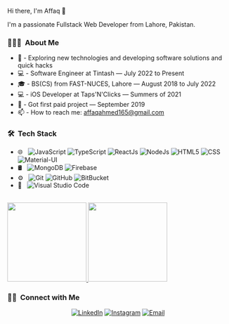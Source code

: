 Hi there, I'm Affaq 👋

I'm a passionate Fullstack Web Developer from Lahore, Pakistan.

<h3> 👨🏻‍💻 &nbsp;About Me </h3>

- 🤔 - Exploring new technologies and developing software solutions and quick hacks
- 💻 - Software Engineer at Tintash — July 2022 to Present
- 🎓 - BS(CS) from FAST-NUCES, Lahore — August 2018 to July 2022
- 💻 - iOS Developer at Taps'N'Clicks — Summers of 2021
- 🧭 - Got first paid project — September 2019
- 📫 - How to reach me: affaqahmed165@gmail.com

<h3> 🛠 &nbsp;Tech Stack</h3>

- 🌐 &nbsp;
  ![JavaScript](https://img.shields.io/badge/-JavaScript-333333?style=flat&logo=javascript)
  ![TypeScript](https://img.shields.io/badge/-TypeScript-333333?style=flat&logo=typescript)
  ![ReactJs](https://img.shields.io/badge/-React-333333?style=flat&logo=react)
  ![NodeJs](https://img.shields.io/badge/-Node.js-333333?style=flat&logo=node.js)
  ![HTML5](https://img.shields.io/badge/-HTML5-333333?style=flat&logo=HTML5)
  ![CSS](https://img.shields.io/badge/-CSS-333333?style=flat&logo=CSS3&logoColor=1572B6)
  ![Material-UI](https://img.shields.io/badge/-MaterialUI-333333?style=flat&logo=mui)
- 🛢 &nbsp;
  ![MongoDB](https://img.shields.io/badge/-MongoDB-333333?style=flat&logo=mongodb)
  ![Firebase](https://img.shields.io/badge/-Firebase-333333?style=flat&logo=firebase)
- ⚙️ &nbsp;
  ![Git](https://img.shields.io/badge/-Git-333333?style=flat&logo=git)
  ![GitHub](https://img.shields.io/badge/-GitHub-333333?style=flat&logo=github)
  ![BitBucket](https://img.shields.io/badge/-BitBucket-333333?style=flat&logo=bitbucket&logoColor=blue)
- 🔧 &nbsp;
  ![Visual Studio Code](https://img.shields.io/badge/-Visual%20Studio%20Code-333333?style=flat&logo=visual-studio-code&logoColor=007ACC)

<br/>

<a href="https://github.com/AVS1508">
  <img height="180em" src="https://github-readme-stats.vercel.app/api?username=Affaq-Ahmed&theme=buefy&show_icons=true" />
  <img height="180em" src="https://github-readme-stats.vercel.app/api/top-langs/?username=Affaq-Ahmed&theme=buefy&layout=compact" />
</a>

<br/>

<h3> 🤝🏻 &nbsp;Connect with Me </h3>

<p align="center">
<!-- <a href="https://www.adityavsingh.com/"><img alt="Website" src="https://img.shields.io/badge/Website-www.adityavsingh.com-blue?style=flat-square&logo=google-chrome"></a> -->
<a href="https://www.linkedin.com/in/affaqahmed/"><img alt="LinkedIn" src="https://img.shields.io/badge/LinkedIn-Affaq%20Ahmed-blue?style=flat-square&logo=linkedin"></a>
<a href="https://www.instagram.com/affaqahmedawan16/"><img alt="Instagram" src="https://img.shields.io/badge/Instagram-Affaq%20Ahmed-blue?style=flat-square&logo=instagram"></a>
<a href="mailto:affaqahmed165@gmail.com"><img alt="Email" src="https://img.shields.io/badge/Email-affaqahmed165@gmail.com-blue?style=flat-square&logo=gmail"></a>
</p>

<!---
Affaq-Ahmed/Affaq-Ahmed is a ✨ special ✨ repository because its `README.md` (this file) appears on your GitHub profile.
You can click the Preview link to take a look at your changes.
--->
